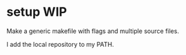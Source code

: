 # setup WIP
 Make a generic makefile with flags and multiple source files.
 
 I add the local repository to my PATH.
